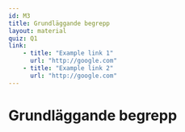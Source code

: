```yaml
---
id: M3
title: Grundläggande begrepp
layout: material
quiz: Q1
link:
    - title: "Example link 1"
      url: "http://google.com"
    - title: "Example link 2"
      url: "http://google.com"
---
```


# Grundläggande begrepp

